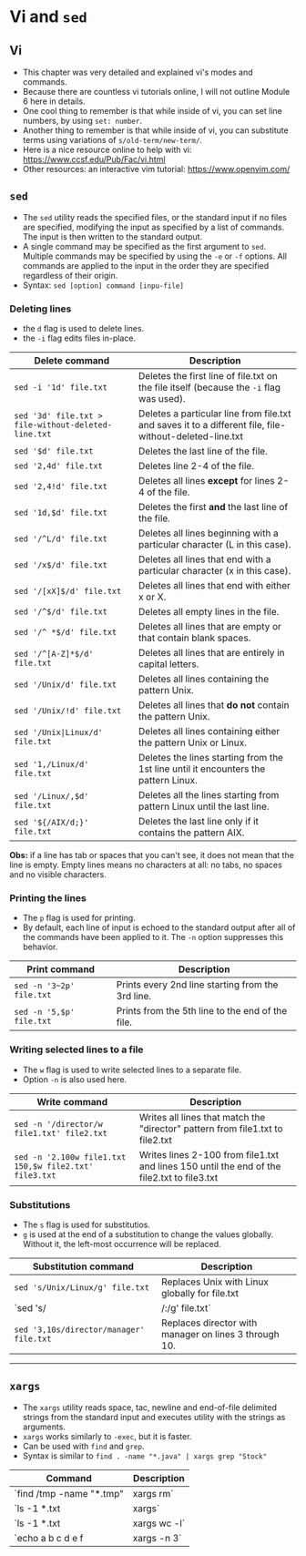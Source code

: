 # Vi and `sed`

## Vi

- This chapter was very detailed and explained vi's modes and commands.
- Because there are countless vi tutorials online, I will not outline Module 6 here in details.
- One cool thing to remember is that while inside of vi, you can set line numbers, by using `set: number`.
- Another thing to remember is that while inside of vi, you can substitute terms using variations of `s/old-term/new-term/`.
- Here is a nice resource online to help with vi: https://www.ccsf.edu/Pub/Fac/vi.html
- Other resources: an interactive vim tutorial: https://www.openvim.com/

## `sed`

- The `sed` utility reads the specified files, or the standard input if no files are specified, modifying the input as specified by a list of commands. The input is then written to the standard output.
- A single command may be specified as the first argument to `sed`. Multiple commands may be specified by using the `-e` or `-f` options. All commands are applied to the input in the order they are specified regardless of their origin.
- Syntax: `sed [option] command [inpu-file]`

### Deleting lines

- the `d` flag is used to delete lines.
- the `-i` flag edits files in-place.

Delete command | Description
-------------- | -----------
`sed -i '1d' file.txt` | Deletes the first line of file.txt on the file itself (because the `-i` flag was used).
`sed '3d' file.txt > file-without-deleted-line.txt` | Deletes a particular line from file.txt and saves it to a different file, file-without-deleted-line.txt
`sed '$d' file.txt` | Deletes the last line of the file.
`sed '2,4d' file.txt` | Deletes line 2-4 of the file.
`sed '2,4!d' file.txt` | Deletes all lines **except** for lines 2-4 of the file.
`sed '1d,$d' file.txt` | Deletes the first **and** the last line of the file.
`sed '/^L/d' file.txt` | Deletes all lines beginning with a particular character (L in this case).
`sed '/x$/d' file.txt` | Deletes all lines that end with a particular character (x in this case).
`sed '/[xX]$/d' file.txt` | Deletes all lines that end with either x or X.
`sed '/^$/d' file.txt` | Deletes all empty lines in the file.
`sed '/^ *$/d' file.txt` | Deletes all lines that are empty or that contain blank spaces.
`sed '/^[A-Z]*$/d' file.txt` | Deletes all lines that are entirely in capital letters.
`sed '/Unix/d' file.txt` | Deletes all lines containing the pattern Unix.
`sed '/Unix/!d' file.txt` | Deletes all lines that **do not** contain the pattern Unix.
`sed '/Unix\|Linux/d' file.txt` | Deletes all lines containing either the pattern Unix or Linux.
`sed '1,/Linux/d' file.txt` | Deletes the lines starting from the 1st line until it encounters the pattern Linux.
`sed '/Linux/,$d' file.txt` | Deletes all the lines starting from pattern Linux until the last line.
`sed '${/AIX/d;}' file.txt` | Deletes the last line only if it contains the pattern AIX.

**Obs:** if a line has tab or spaces that you can't see, it does not mean that the line is empty. Empty lines means no characters at all: no tabs, no spaces and no visible characters.


### Printing the lines

- The `p` flag is used for printing.
- By default, each line of input is echoed to the standard output after all of the commands have been applied to it.  The `-n` option suppresses this behavior.

Print command | Description
------------- | -----------
`sed -n '3~2p' file.txt` | Prints every 2nd line starting from the 3rd line.
`sed -n '5,$p' file.txt` | Prints from the 5th line to the end of the file.

### Writing selected lines to a file

- The `w` flag is used  to write selected lines to a separate file.
- Option `-n` is also used here.

Write command | Description
------------- | -----------
`sed -n '/director/w file1.txt' file2.txt` | Writes all lines that match the "director" pattern from file1.txt to file2.txt
`sed -n '2.100w file1.txt 150,$w file2.txt' file3.txt` | Writes lines 2-100 from file1.txt and lines 150 until the end of the file2.txt to file3.txt

### Substitutions

- The `s` flag is used for substitutios.
- `g` is used at the end of a substitution to change the values globally. Without it, the left-most occurrence will be replaced.

Substitution command | Description
-------------------- | ------------
`sed 's/Unix/Linux/g' file.txt` | Replaces Unix with Linux globally for file.txt
`sed 's/|/:/g' file.txt` | Replaces all `|` with `:`
`sed '3,10s/director/manager' file.txt` | Replaces director with manager on lines 3 through 10.

----

## `xargs`

- The `xargs` utility reads space, tac, newline and end-of-file delimited strings from the standard input and executes utility with the strings as arguments.
- `xargs` works similarly to `-exec`, but it is faster.
- Can be used with `find` and `grep`.
- Syntax is similar to `find . -name "*.java" | xargs grep "Stock"`

Command | Description
------- | -----------
`find /tmp -name "*.tmp" | xargs rm` | Deletes temporary files .
`ls -1 *.txt | xargs` | Converts multi-line output into a single line.
`ls -1 *.txt | xargs wc -l` | Counts the number of lines in each file.
`echo a b c d e f | xargs -n 3` | Limits output per line using the `-n` flag: outputs `a b c` in one line and `d e f` in another line. 
